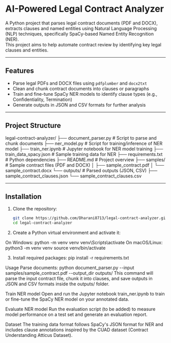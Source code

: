 # AI-Powered Legal Contract Analyzer

A Python project that parses legal contract documents (PDF and DOCX), extracts clauses and named entities using Natural Language Processing (NLP) techniques, specifically SpaCy-based Named Entity Recognition (NER).  
This project aims to help automate contract review by identifying key legal clauses and entities.

---

## Features

- Parse legal PDFs and DOCX files using `pdfplumber` and `docx2txt`
- Clean and chunk contract documents into clauses or paragraphs
- Train and fine-tune SpaCy NER models to identify clause types (e.g., Confidentiality, Termination)
- Generate outputs in JSON and CSV formats for further analysis

---

## Project Structure

legal-contract-analyzer/
├── document_parser.py # Script to parse and chunk documents
├── ner_model.py # Script for training/inference of NER model
├── train_ner.ipynb # Jupyter notebook for NER model training
├── train_data_spacy.json # Sample training data for NER
├── requirements.txt # Python dependencies
├── README.md # Project overview
├── samples/ # Sample contract files (PDF and DOCX)
│ ├── sample_contract.pdf
│ └── sample_contract.docx
└── outputs/ # Parsed outputs (JSON, CSV)
├── sample_contract_clauses.json
└── sample_contract_clauses.csv

---

## Installation

1. Clone the repository:

   ```bash
   git clone https://github.com/Dharani8713/legal-contract-analyzer.git
   cd legal-contract-analyzer
2. Create a Python virtual environment and activate it:

On Windows:
python -m venv venv
venv\Scripts\activate
On macOS/Linux:
python3 -m venv venv
source venv/bin/activate

3. Install required packages:
   pip install -r requirements.txt

Usage
Parse documents:
python document_parser.py --input samples/sample_contract.pdf --output_dir outputs/
This command will parse the input contract file, chunk it into clauses, and save outputs in JSON and CSV formats inside the outputs/ folder.

Train NER model
Open and run the Jupyter notebook train_ner.ipynb to train or fine-tune the SpaCy NER model on your annotated data.

Evaluate NER model
Run the evaluation script (to be added) to measure model performance on a test set and generate an evaluation report.

Dataset
The training data format follows SpaCy's JSON format for NER and includes clause annotations inspired by the CUAD dataset (Contract Understanding Atticus Dataset).
